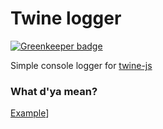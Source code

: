 # Twine logger

[![Greenkeeper badge](https://badges.greenkeeper.io/josephluck/twine-log.svg)](https://greenkeeper.io/)

Simple console logger for [twine-js](http://github.com/josephluck/twine)

### What d'ya mean?

[Example](screenshot.png)]